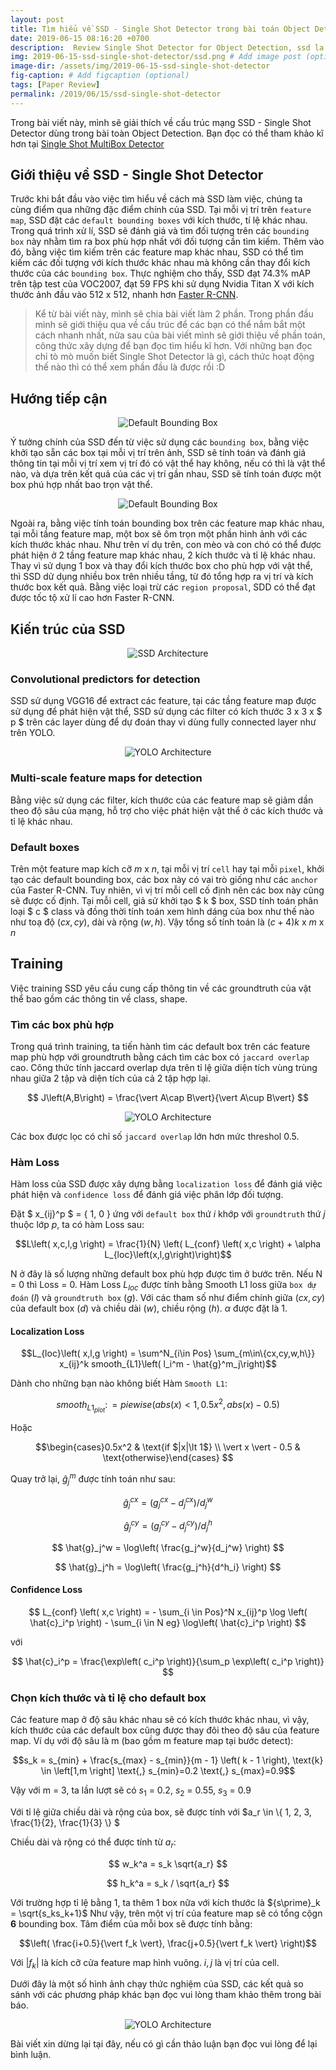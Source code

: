 ```yaml
---
layout: post
title: Tìm hiểu về SSD - Single Shot Detector trong bài toán Object Detection
date: 2019-06-15 08:16:20 +0700
description:  Review Single Shot Detector for Object Detection, ssd la gi, single shot detector la gi, ssd, single shot detector
img: 2019-06-15-ssd-single-shot-detector/ssd.png # Add image post (optional)
image-dir: /assets/img/2019-06-15-ssd-single-shot-detector
fig-caption: # Add figcaption (optional)
tags: [Paper Review]
permalink: /2019/06/15/ssd-single-shot-detector
---
```

Trong bài viết này, mình sẽ giải thích về cấu trúc mạng SSD - Single Shot Detector dùng trong bài toàn Object Detection. Bạn đọc có thể tham khảo kĩ hơn tại [Single Shot MultiBox Detector](https://arxiv.org/pdf/1512.02325.pdf)

## Giới thiệu về SSD - Single Shot Detector

Trước khi bắt đầu vào việc tìm hiểu về cách mà SSD làm việc, chúng ta cùng điểm qua những đặc điểm chính của SSD. Tại mỗi vị trí trên `feature map`, SSD đặt các `default bounding boxes` với kích thước, tí lệ khác nhau. Trong quá trình xử lí, SSD sẽ đánh giá và tìm đối tượng trên các `bounding box` này nhằm tìm ra box phù hợp nhất với đối tượng cần tìm kiếm. Thêm vào đó, bằng việc tìm kiếm trên các feature map khác nhau, SSD có thể tìm kiếm các đối tượng với kích thước khác nhau mà không cần thay đổi kích thước của các `bounding box`. Thực nghiệm cho thấy, SSD đạt 74.3% mAP trên tập test của VOC2007, đạt 59 FPS khi sử dụng Nvidia Titan X với kích thước ảnh đầu vào 512 x 512, nhanh hơn [Faster R-CNN](https://arxiv.org/pdf/1506.01497.pdf).

>Kể từ bài viết này, mình sẽ chia bài viết làm 2 phần. Trong phần đầu mình sẽ giới thiệu qua về cấu trúc để các bạn có thể nắm bắt một cách nhanh nhất, nửa sau của bài viết mình sẽ giới thiệu về phần toán, công thức xây dựng để bạn đọc tìm hiểu kĩ hơn. Với những bạn đọc chỉ tò mò muốn biết Single Shot Detector là gì, cách thức hoạt động thế nào thì có thể xem phần đầu là được rồi :D 

## Hướng tiếp cận

<p align="center"><img alt="Default Bounding Box" src="{{page.image-dir}}/pic1.png"/></p>

Ý tưởng chính của SSD đến từ việc sử dụng các `bounding box`, bằng việc khởi tạo sẵn các box tại mỗi vị trí trên ảnh, SSD sẽ tính toán và đánh giá thông tin tại mỗi vị trí xem vị trí đó có vật thể hay không, nếu có thì là vật thể nào, và dựa trên kết quả của các vị trí gần nhau, SSD sẽ tính toán được một box phú hợp nhất bao trọn vật thể.

<p align="center"><img alt="Default Bounding Box" src="{{page.image-dir}}/pic2.png"/></p>

Ngoài ra, bằng việc tính toán bounding box trên các feature map khác nhau, tại mỗi tầng feature map, một box sẽ ôm trọn một phần hình ảnh với các kích thước khác nhau. Như trên ví dụ trên, con mèo và con chó có thể được phát hiện ở 2 tầng feature map khác nhau, 2 kích thước và tỉ lệ khác nhau. Thay vì sử dụng 1 box và thay đổi kích thước box cho phù hợp với vật thể, thì SSD dử dụng nhiều box trên nhiều tầng, từ đó tổng hợp ra vị trí và kích thước box kết quả. Bằng việc loại trừ các `region proposal`, SDD có thể đạt được tốc tộ xử lí cao hơn Faster R-CNN.

## Kiến trúc của SSD

<p align="center"><img alt="SSD Architecture" src="{{page.image-dir}}/pic3.png"/></p>

### Convolutional predictors for detection

SSD sử dụng VGG16 để extract các feature, tại các tầng feature map được sử dụng để phát hiện vật thể, SSD sử dụng các filter có kích thước 3 x 3 x $ p $ trên các layer dùng để dự đoán thay vì dùng fully connected layer như trên YOLO.

<p align="center"><img alt="YOLO Architecture" src="{{page.image-dir}}/pic4.png"/></p>

### Multi-scale feature maps for detection 

Bằng việc sử dụng các filter, kích thước của các feature map sẽ giảm dần theo độ sâu của mạng, hỗ trợ cho việc phát hiện vật thể ở các kích thước và tỉ lệ khác nhau.

### Default boxes

Trên một feature map kích cỡ $m$ x $n$, tại mỗi vị trí `cell` hay tại mỗi `pixel`, khởi tạo các default bounding box, các box này có vai trò giống như các `anchor` của Faster R-CNN. Tuy nhiên, vì vị trí mỗi cell cố định nên các box này cũng sẽ được cố định. Tại mỗi cell, giả sử khởi tạo $ k $ box, SSD tính toán phân loại $ c $ class và đồng thời tính toán xem hình dáng của box như thế nào như toạ độ $\left( cx,cy\right)$, dài và rộng $\left(w,h\right)$. Vậy tổng số tính toán là $\left( c + 4 \right)k$ x $m$ x $n$

## Training 

Việc training SSD yêu cầu cung cấp thông tin về các groundtruth của vật thể bao gồm các thông tin về class, shape.

### Tìm các box phù hợp 

Trong quá trình training, ta tiến hành tìm các default box trên các feature map phù hợp với groundtruth bằng cách tìm các box có `jaccard overlap` cao. Công thức tính jaccard overlap dựa trên tỉ lệ giữa diện tích vùng trùng nhau giữa 2 tập và diện tích của cả 2 tập hợp lại.

$$ J\left(A,B\right) = \frac{\vert A\cap B\vert}{\vert A\cup B\vert} $$

<p align="center"><img alt="YOLO Architecture" src="{{page.image-dir}}/pic5.png"/></p>

Các box được lọc có chỉ số `jaccard overlap` lớn hơn mức threshol 0.5.

### Hàm Loss 

Hàm loss của SSD được xây dựng bằng `localization loss` để đánh giá việc phát hiện và `confidence loss` để đánh giá việc phân lớp đối tượng.

Đặt $ x_{ij}^p $ = { 1, 0 } ứng với `default box` thứ $i$ khớp với `groundtruth` thứ $j$ thuộc lớp $p$, ta có hàm Loss sau:

$$L\left( x,c,l,g \right) = \frac{1}{N} \left( L_{conf} \left( x,c \right) + \alpha L_{loc}\left(x,l,g\right)\right)$$

N ở đây là số lượng những default box phù hợp được tìm ở bước trên. Nếu N = 0 thì Loss = 0.
Hàm Loss $L_{loc}$ được tính bằng Smooth L1 loss giữa `box dự đoán` ($l$) và `groundtruth box` ($g$). Với các tham số như điểm chính giữa $\left(cx,cy\right)$ của default box ($d$) và chiều dài ($w$), chiều rộng ($h$). $\alpha$ được đặt là 1.

#### Localization Loss 

$$L_{loc}\left( x,l,g \right) = \sum^N_{i\in Pos} \sum_{m\in\{cx,cy,w,h\}} x_{ij}^k smooth_{L1}\left( l_i^m - \hat{g}^m_j\right)$$

Dành cho những bạn nào không biết Hàm `Smooth L1`:

$$smooth_{L1_{plot}} \colon= piewise\left( abs\left( x \right) \lt 1, 0.5x^2, abs\left( x \right) - 0.5\right)$$

Hoặc

$$\begin{cases}0.5x^2 & \text{if $|x|\lt 1$} \\ \vert x \vert - 0.5 & \text{otherwise}\end{cases} $$

Quay trở lại, $\hat{g}^m_j$ được tính toán như sau:

$$\hat{g}_j^{cx} = \left( g_j^{cx} - d_j^{cx} \right)/ d_j^w $$

$$ \hat{g}_j^{cy} = \left( g_j^{cy} - d_j^{cy} \right) / d_j^h $$

$$ \hat{g}_j^w = \log\left( \frac{g_j^w}{d_j^w} \right) $$

$$ \hat{g}_j^h = \log\left( \frac{g_j^h}{d^h_i} \right) $$

#### Confidence Loss

$$ L_{conf} \left( x,c \right) = - \sum_{i \in Pos}^N x_{ij}^p \log \left( \hat{c}_i^p \right) - \sum_{i \in N eg} \log\left( \hat{c}_i^p \right) $$

với  

$$ \hat{c}_i^p = \frac{\exp\left( c_i^p \right)}{\sum_p \exp\left( c_i^p \right)} $$

### Chọn kích thước và tỉ lệ cho default box

Các feature map ở độ sâu khác nhau sẽ có kích thước khác nhau, vì vậy, kích thước của các default box cũng được thay đôi theo độ sâu của feature map. Ví dụ với độ sâu là m (bao gồm m feature map tại bước detect):

$$s_k = s_{min} + \frac{s_{max} - s_{min}}{m - 1} \left( k - 1 \right), \text{k} \in \left[1,m \right] \text{,} s_{min}=0.2 \text{,} s_{max}=0.9$$

Vậy với m = 3, ta lần lượt sẽ có $s_1$ = 0.2, $s_2$ = 0.55, $s_3$ = 0.9

Với tỉ lệ giữa chiều dài và rộng của box, sẽ được tính với $a_r \in \\{ 1, 2, 3, \frac{1}{2}, \frac{1}{3} \\} $

Chiều dài và rộng có thể được tính từ $a_r$:

$$ w_k^a = s_k \sqrt{a_r} $$

$$ h_k^a = s_k / \sqrt{a_r} $$

Với trường hợp tỉ lệ bằng 1, ta thêm 1 box nữa với kích thước là ${s\prime}_k = \sqrt{s_ks_k+1}$
Như vậy, trên một vị trí của feature map sẽ có tổng cộgn **6** bounding box.
Tâm điểm của mỗi box sẽ được tính bằng:

 $$\left( \frac{i+0.5}{\vert f_k \vert}, \frac{j+0.5}{\vert f_k \vert} \right)$$

 Với $\vert f_k \vert$ là kích cỡ cửa feature map hình vuông. $i , j$ là vị trí của cell.

 Dưới đây là một số hình ảnh chạy thức nghiệm của SSD, các kết quả so sánh với các phương pháp khác bạn đọc vui lòng tham khảo thêm trong bài báo.

<p align="center"><img alt="YOLO Architecture" src="{{page.image-dir}}/pic6.png"/></p>

Bài viết xin dừng lại tại đây, nếu có gì cần thảo luận bạn đọc vui lòng để lại bình luận.
